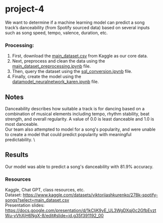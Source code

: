 # project-4
We want to determine if a machine learning model can predict a song track’s danceability (from Spotify sourced data) based on several inputs such as song speed, tempo, valence, duration, etc.

### Processing:

1. First, download the [main_dataset.csv](resources/main_dataset.csv) from Kaggle as our core data.
2. Next, preprocess and clean the data using the [main_dataset_preprocessing.ipynb](./main_dataset_preprocessing.ipynb) file.
3. Then, query the dataset using the [sql_conversion.ipynb](./sql_conversion.ipynb) file.
4. Finally, create the model using the [datamodel_neuralnetwork_karen.ipynb](./datamodel_neuralnetwork_karen.ipynb) file.


## Notes 
Danceability describes how suitable a track is for dancing based on a combination of musical elements including tempo, rhythm stability, beat strength, and overall regularity. A value of 0.0 is least danceable and 1.0 is most danceable. \
Our team also attempted to model for a song's popularity, and were unable to create a model that could predict popularity with meaningful predictability. \


## Results
Our model was able to predict a song's danceability with 81.9% accuracy. 

### Resources
Kaggle, Chat GPT, class resources, etc. \
Dataset: https://www.kaggle.com/datasets/viktoriiashkurenko/278k-spotify-songs?select=main_dataset.csv \
Presentation slides: https://docs.google.com/presentation/d/1kCljK9yE_UL3WgDXqj0c2GfbEvztWu-yVhXjH6NgX-8/edit#slide=id.g35f391192_00
